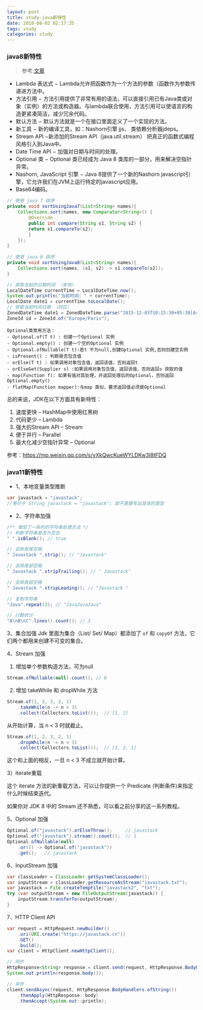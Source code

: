 ```yaml
---
layout: post
title: study-java新特性
date: 2018-08-02 02:17:35
tags: study
categories: study
---
```



### java8新特性
>参考:[文章](https://blog.csdn.net/op134972/article/details/76408237?locationNum=1&fps=1)

- Lambda 表达式 − Lambda允许把函数作为一个方法的参数（函数作为参数传递进方法中。
- 方法引用 − 方法引用提供了非常有用的语法，可以直接引用已有Java类或对象（实例）的方法或构造器。与lambda联合使用，方法引用可以使语言的构造更紧凑简洁，减少冗余代码。
- 默认方法 − 默认方法就是一个在接口里面定义了一个实现的方法。
- 新工具 − 新的编译工具，如：Nashorn引擎 jjs、 类依赖分析器jdeps。
- Stream API −新添加的Stream API（java.util.stream） 把真正的函数式编程风格引入到Java中。
- Date Time API − 加强对日期与时间的处理。
- Optional 类 − Optional 类已经成为 Java 8 类库的一部分，用来解决空指针异常。
- Nashorn, JavaScript 引擎 − Java 8提供了一个新的Nashorn javascript引擎，它允许我们在JVM上运行特定的javascript应用。
- Base64编码。
<!-- more -->

```java
// 使用 java 7 排序
private void sortUsingJava7(List<String> names){   
    Collections.sort(names, new Comparator<String>() {
        @Override
        public int compare(String s1, String s2) {
        return s1.compareTo(s2);
        }
    });
}
   
// 使用 java 8 排序
private void sortUsingJava8(List<String> names){
    Collections.sort(names, (s1, s2) -> s1.compareTo(s2));
}
```

```java
// 获取当前的日期时间 （本地）
LocalDateTime currentTime = LocalDateTime.now();
System.out.println("当前时间: " + currentTime);
LocalDate date1 = currentTime.toLocalDate();
// 获取当前时间日期 （时区）
ZonedDateTime date1 = ZonedDateTime.parse("2015-12-03T10:15:30+05:30[Asia/Shanghai]");
ZoneId id = ZoneId.of("Europe/Paris");
```

```shell
Optional类常用方法： 
- Optional.of(T t) : 创建一个Optional 实例 
- Optional.empty() : 创建一个空的Optional 实例 
- Optional.ofNullable(T t):若t 不为null,创建Optional 实例,否则创建空实例 
- isPresent() : 判断是否包含值 
- orElse(T t) : 如果调用对象包含值，返回该值，否则返回t 
- orElseGet(Supplier s) :如果调用对象包含值，返回该值，否则返回s 获取的值 
- map(Function f): 如果有值对其处理，并返回处理后的Optional，否则返回Optional.empty() 
- flatMap(Function mapper):与map 类似，要求返回值必须是Optional
```

总的来说，JDK在以下方面具有新特性： 
1. 速度更快 – HashMap中使用红黑树 
2. 代码更少 – Lambda 
3. 强大的Stream API – Stream 
4. 便于并行 – Parallel 
5. 最大化减少空指针异常 – Optional

参考：https://mp.weixin.qq.com/s/yXkQwcKueWYLDKw3l8tFDQ



### java11新特性
- 1、本地变量类型推断
```java
var javastack = "javastack";
//等价于 String javastack = "javastack"; 即不需要写出具体的类型
```

- 2、字符串加强
```java
/** 增加了一系列的字符串处理方法 */
// 判断字符串是否为空白
" ".isBlank(); // true

// 去除首尾空格
" Javastack ".strip(); // "Javastack"

// 去除尾部空格 
" Javastack ".stripTrailing(); // " Javastack"

// 去除首部空格 
" Javastack ".stripLeading(); // "Javastack "

// 复制字符串
"Java".repeat(3); // "JavaJavaJava"

// 行数统计
"A\nB\nC".lines().count(); // 3
```

3、集合加强
Jdk 里面为集合（List/ Set/ Map）都添加了 `of` 和 `copyOf` 方法，它们两个都用来创建不可变的集合。

4、Stream 加强
1) 增加单个参数构造方法，可为null
```java
Stream.ofNullable(null).count(); // 0
```
2) 增加 takeWhile 和 dropWhile 方法
```java
Stream.of(1, 2, 3, 2, 1)
    .takeWhile(n -> n < 3)
    .collect(Collectors.toList());  // [1, 2]
```
从开始计算，当 n < 3 时就截止。

```java
Stream.of(1, 2, 3, 2, 1)
    .dropWhile(n -> n < 3)
    .collect(Collectors.toList());  // [3, 2, 1]
```
这个和上面的相反，一旦 n < 3 不成立就开始计算。

3）iterate重载

这个 iterate 方法的新重载方法，可以让你提供一个 Predicate (判断条件)来指定什么时候结束迭代。

如果你对 JDK 8 中的 Stream 还不熟悉，可以看之前分享的这一系列教程。

5、Optional 加强
```java
Optional.of("javastack").orElseThrow();     // javastack
Optional.of("javastack").stream().count();  // 1
Optional.ofNullable(null)
    .or(() -> Optional.of("javastack"))
    .get();   // javastack
```

6、InputStream 加强
```java
var classLoader = ClassLoader.getSystemClassLoader();
var inputStream = classLoader.getResourceAsStream("javastack.txt");
var javastack = File.createTempFile("javastack2", "txt");
try (var outputStream = new FileOutputStream(javastack)) {
    inputStream.transferTo(outputStream);
}
```
7、HTTP Client API
```java
var request = HttpRequest.newBuilder()
    .uri(URI.create("https://javastack.cn"))
    .GET()
    .build();
var client = HttpClient.newHttpClient();

// 同步
HttpResponse<String> response = client.send(request, HttpResponse.BodyHandlers.ofString());
System.out.println(response.body());

// 异步
client.sendAsync(request, HttpResponse.BodyHandlers.ofString())
    .thenApply(HttpResponse::body)
    .thenAccept(System.out::println);
```